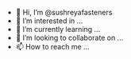 - 👋 Hi, I’m @sushreyafasteners
- 👀 I’m interested in ...
- 🌱 I’m currently learning ...
- 💞️ I’m looking to collaborate on ...
- 📫 How to reach me ...

<!---
sushreyafasteners/sushreyafasteners is a ✨ special ✨ repository because its `README.md` (this file) appears on your GitHub profile.
You can click the Preview link to take a look at your changes.
--->

